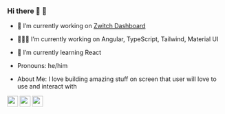 ### Hi there 👋 🙂

- 🔭 I’m currently working on [Zwitch Dashboard](https://dashboard.zwitch.io)

- 👨🏻‍💻 I’m currently working on Angular, TypeScript, Tailwind, Material UI

- 🌱 I’m currently learning React

- Pronouns: he/him

- About Me: I love building amazing stuff on screen that user will love to use and interact with

<p><a href="https://www.twitter.com/PranavSarda2"><img src="https://img.shields.io/badge/twitter-%231DA1F2.svg?&style=for-the-badge&logo=twitter&logoColor=white" height=25></a> <a href="https://www.linkedin.com/in/sardapv/"><img src="https://img.shields.io/badge/linkedin-%230077B5.svg?&style=for-the-badge&logo=linkedin&logoColor=white" height=25></a> <a href="https://www.instagram.com/8bit.potato/"><img src="https://img.shields.io/badge/instagram-%23E4405F.svg?&style=for-the-badge&logo=instagram&logoColor=white" height=25></a></p>
